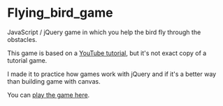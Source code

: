 # Flying_bird_game
JavaScript / jQuery game in which you help the bird fly through the obstacles.

This game is based on a [YouTube tutorial](https://www.youtube.com/watch?v=Wrzr-QBVNNM), but it's not exact copy of a tutorial game.

I made it to practice how games work with jQuery and if it's a better way than building game with canvas.

You can [play the game here](https://rawgit.com/JarekSopinski/Flying_bird_game/master/index.html).



 
